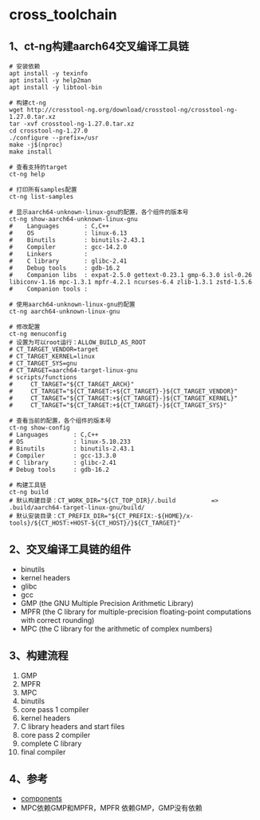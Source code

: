 # cross_toolchain

## 1、ct-ng构建aarch64交叉编译工具链

```shell
# 安装依赖
apt install -y texinfo
apt install -y help2man
apt install -y libtool-bin

# 构建ct-ng
wget http://crosstool-ng.org/download/crosstool-ng/crosstool-ng-1.27.0.tar.xz
tar -xvf crosstool-ng-1.27.0.tar.xz
cd crosstool-ng-1.27.0
./configure --prefix=/usr
make -j$(nproc)
make install

# 查看支持的target
ct-ng help

# 打印所有samples配置
ct-ng list-samples

# 显示aarch64-unknown-linux-gnu的配置，各个组件的版本号
ct-ng show-aarch64-unknown-linux-gnu
#    Languages       : C,C++
#    OS              : linux-6.13
#    Binutils        : binutils-2.43.1
#    Compiler        : gcc-14.2.0
#    Linkers         :
#    C library       : glibc-2.41
#    Debug tools     : gdb-16.2
#    Companion libs  : expat-2.5.0 gettext-0.23.1 gmp-6.3.0 isl-0.26 libiconv-1.16 mpc-1.3.1 mpfr-4.2.1 ncurses-6.4 zlib-1.3.1 zstd-1.5.6
#    Companion tools :

# 使用aarch64-unknown-linux-gnu的配置
ct-ng aarch64-unknown-linux-gnu

# 修改配置
ct-ng menuconfig
# 设置为可以root运行：ALLOW_BUILD_AS_ROOT
# CT_TARGET_VENDOR=target
# CT_TARGET_KERNEL=linux
# CT_TARGET_SYS=gnu
# CT_TARGET=aarch64-target-linux-gnu
# scripts/functions
#     CT_TARGET="${CT_TARGET_ARCH}"       
#     CT_TARGET="${CT_TARGET:+${CT_TARGET}-}${CT_TARGET_VENDOR}"
#     CT_TARGET="${CT_TARGET:+${CT_TARGET}-}${CT_TARGET_KERNEL}"
#     CT_TARGET="${CT_TARGET:+${CT_TARGET}-}${CT_TARGET_SYS}"

# 查看当前的配置，各个组件的版本号
ct-ng show-config
# Languages       : C,C++
# OS              : linux-5.10.233
# Binutils        : binutils-2.43.1
# Compiler        : gcc-13.3.0
# C library       : glibc-2.41
# Debug tools     : gdb-16.2

# 构建工具链
ct-ng build
# 默认构建目录：CT_WORK_DIR="${CT_TOP_DIR}/.build          => .build/aarch64-target-linux-gnu/build/
# 默认安装目录：CT_PREFIX_DIR="${CT_PREFIX:-${HOME}/x-tools}/${CT_HOST:+HOST-${CT_HOST}/}${CT_TARGET}"
```

## 2、交叉编译工具链的组件

- binutils
- kernel headers
- glibc
- gcc
- GMP (the GNU Multiple Precision Arithmetic Library)
- MPFR (the C library for multiple-precision floating-point computations with correct rounding)
- MPC (the C library for the arithmetic of complex numbers)

## 3、构建流程

1. GMP
2. MPFR
3. MPC
4. binutils
5. core pass 1 compiler
6. kernel headers
7. C library headers and start files
8. core pass 2 compiler
9. complete C library
10. final compiler

## 4、参考

- [components](https://crosstool-ng.github.io/docs/toolchain-construction/)
- MPC依赖GMP和MPFR，MPFR 依赖GMP，GMP没有依赖